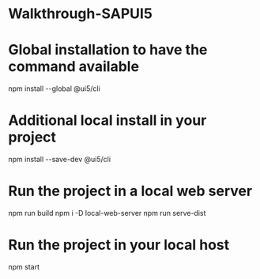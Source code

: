 # Walkthrough-SAPUI5
 
# Global installation to have the command available
npm install --global @ui5/cli

# Additional local install in your project
npm install --save-dev @ui5/cli

# Run the project in a local web server
npm run build
npm i -D local-web-server
npm run serve-dist

# Run the project in your local host
npm start
